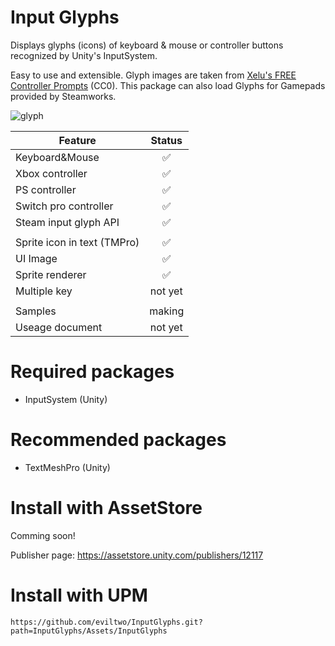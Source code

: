 # Input Glyphs
Displays glyphs (icons) of keyboard & mouse or controller buttons recognized by Unity's InputSystem.

Easy to use and extensible. Glyph images are taken from [Xelu's FREE Controller Prompts](https://thoseawesomeguys.com/prompts/) (CC0). This package can also load Glyphs for Gamepads provided by Steamworks.

![glyph](https://github.com/eviltwo/InputGlyphs/assets/7721151/152ab49e-7a76-4f97-9bd4-964a7d6936f7)

|Feature|Status|
|---|:---:|
|Keyboard&Mouse|✅|
|Xbox controller|✅|
|PS controller|✅|
|Switch pro controller|✅|
|Steam input glyph API|✅|
|||
|Sprite icon in text (TMPro)|✅|
|UI Image|✅|
|Sprite renderer|✅|
|Multiple key|not yet|
|||
|Samples|making|
|Useage document|not yet|

# Required packages
- InputSystem (Unity)

# Recommended packages
- TextMeshPro (Unity)

# Install with AssetStore
Comming soon!

Publisher page: https://assetstore.unity.com/publishers/12117

# Install with UPM
```
https://github.com/eviltwo/InputGlyphs.git?path=InputGlyphs/Assets/InputGlyphs
```
